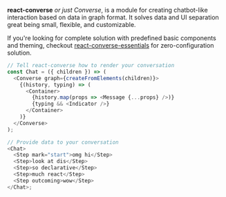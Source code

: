 **react-converse** _or just Converse_, is a module for creating chatbot-like
interaction based on data in graph format. It solves data and UI separation
great being small, flexible, and customizable.

If you're looking for complete solution with predefined basic components and
theming, checkout
[react-converse-essentials](https://github.com/react-converse/react-converse-essentials)
for zero-configuration solution.

```js
// Tell react-converse how to render your conversation
const Chat = ({ children }) => (
  <Converse graph={createFromElements(children)}>
    {(history, typing) => (
      <Container>
        {history.map(props => <Message {...props} />)}
        {typing && <Indicator />}
      </Container>
    )}
  </Converse>
);

// Provide data to your conversation
<Chat>
  <Step mark="start">omg hi</Step>
  <Step>look at dis</Step>
  <Step>so declarative</Step>
  <Step>much react</Step>
  <Step outcoming>wow</Step>
</Chat>;
```
